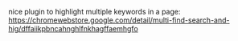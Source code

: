nice plugin to highlight multiple keywords in a page: https://chromewebstore.google.com/detail/multi-find-search-and-hig/dffaiikpbncahnghlfnkhagffaemhgfo
